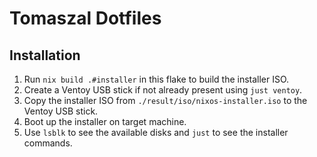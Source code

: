 # Tomaszal Dotfiles

## Installation

1. Run `nix build .#installer` in this flake to build the installer ISO.
2. Create a Ventoy USB stick if not already present using `just ventoy`.
3. Copy the installer ISO from `./result/iso/nixos-installer.iso` to the Ventoy USB stick.
4. Boot up the installer on target machine.
5. Use `lsblk` to see the available disks and `just` to see the installer commands.
